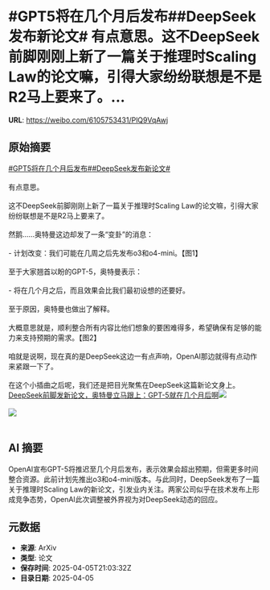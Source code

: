 # #GPT5将在几个月后发布##DeepSeek发布新论文# 有点意思。这不DeepSeek前脚刚刚上新了一篇关于推理时Scaling Law的论文嘛，引得大家纷纷联想是不是R2马上要来了。...

**URL**: https://weibo.com/6105753431/PlQ9VqAwj

## 原始摘要

<a href="https://m.weibo.cn/search?containerid=231522type%3D1%26t%3D10%26q%3D%23GPT5%E5%B0%86%E5%9C%A8%E5%87%A0%E4%B8%AA%E6%9C%88%E5%90%8E%E5%8F%91%E5%B8%83%23&amp;extparam=%23GPT5%E5%B0%86%E5%9C%A8%E5%87%A0%E4%B8%AA%E6%9C%88%E5%90%8E%E5%8F%91%E5%B8%83%23" data-hide=""><span class="surl-text">#GPT5将在几个月后发布#</span></a><a href="https://m.weibo.cn/search?containerid=231522type%3D1%26t%3D10%26q%3D%23DeepSeek%E5%8F%91%E5%B8%83%E6%96%B0%E8%AE%BA%E6%96%87%23&amp;extparam=%23DeepSeek%E5%8F%91%E5%B8%83%E6%96%B0%E8%AE%BA%E6%96%87%23" data-hide=""><span class="surl-text">#DeepSeek发布新论文#</span></a> <br><br>有点意思。<br><br>这不DeepSeek前脚刚刚上新了一篇关于推理时Scaling Law的论文嘛，引得大家纷纷联想是不是R2马上要来了。<br><br>然鹅……奥特曼这边却发了一条“变卦”的消息：<br><br>- 计划改变：我们可能在几周之后先发布o3和o4-mini。【图1】<br><br>至于大家翘首以盼的GPT-5，奥特曼表示：<br><br>- 将在几个月之后，而且效果会比我们最初设想的还要好。<br><br>至于原因，奥特曼也做出了解释。<br><br>大概意思就是，顺利整合所有内容比他们想象的要困难得多，希望确保有足够的能力来支持预期的需求。【图2】<br><br>咱就是说啊，现在真的是DeepSeek这边一有点声响，OpenAI那边就得有点动作来紧跟一下了。<br><br>在这个小插曲之后呢，我们还是把目光聚焦在DeepSeek这篇新论文身上。<a href="https://weibo.cn/sinaurl?u=https%3A%2F%2Fmp.weixin.qq.com%2Fs%2FNpiwXTQF1T2ZFbHM-vrc4w" data-hide=""><span class="url-icon"><img style="width: 1rem;height: 1rem" src="https://h5.sinaimg.cn/upload/2015/09/25/3/timeline_card_small_web_default.png" referrerpolicy="no-referrer"></span><span class="surl-text">DeepSeek前脚发新论文，奥特曼立马跟上：GPT-5就在几个月后啊</span></a><img style="" src="https://tvax3.sinaimg.cn/large/006Fd7o3ly1i05uaw5d6mj30u00so490.jpg" referrerpolicy="no-referrer"><br><br><img style="" src="https://tvax4.sinaimg.cn/large/006Fd7o3ly1i05ubeqaauj30u00g3tcc.jpg" referrerpolicy="no-referrer"><br><br>

## AI 摘要

OpenAI宣布GPT-5将推迟至几个月后发布，表示效果会超出预期，但需更多时间整合资源。此前计划先推出o3和o4-mini版本。与此同时，DeepSeek发布了一篇关于推理时Scaling Law的新论文，引发业内关注。两家公司似乎在技术发布上形成竞争态势，OpenAI此次调整被外界视为对DeepSeek动态的回应。

## 元数据

- **来源**: ArXiv
- **类型**: 论文
- **保存时间**: 2025-04-05T21:03:32Z
- **目录日期**: 2025-04-05
